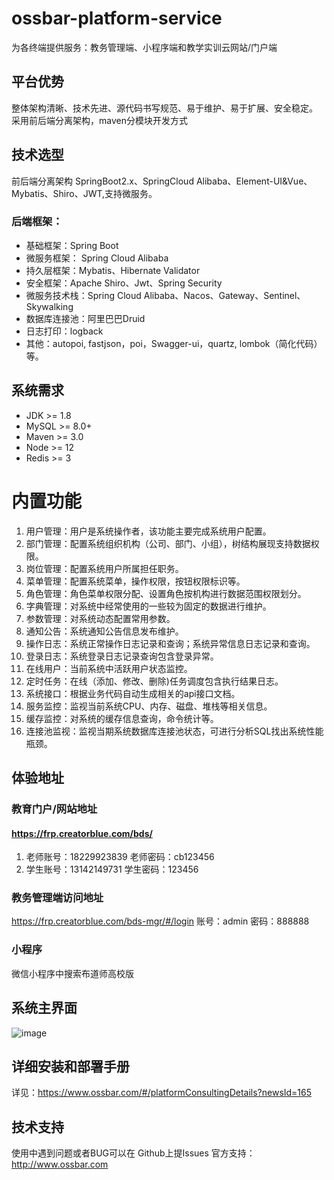# ossbar-platform-service

为各终端提供服务：教务管理端、小程序端和教学实训云网站/门户端

## 平台优势

整体架构清晰、技术先进、源代码书写规范、易于维护、易于扩展、安全稳定。
采用前后端分离架构，maven分模块开发方式

## 技术选型
前后端分离架构 SpringBoot2.x、SpringCloud Alibaba、Element-UI&Vue、Mybatis、Shiro、JWT,支持微服务。
### 后端框架：
* 基础框架：Spring Boot
* 微服务框架： Spring Cloud Alibaba 
* 持久层框架：Mybatis、Hibernate Validator
* 安全框架：Apache Shiro、Jwt、Spring Security
* 微服务技术栈：Spring Cloud Alibaba、Nacos、Gateway、Sentinel、Skywalking
* 数据库连接池：阿里巴巴Druid
* 日志打印：logback
* 其他：autopoi, fastjson，poi，Swagger-ui，quartz, lombok（简化代码）等。

## 系统需求
* JDK >= 1.8
* MySQL >= 8.0+
* Maven >= 3.0
* Node >= 12
* Redis >= 3
# 内置功能
1. 用户管理：用户是系统操作者，该功能主要完成系统用户配置。
2. 部门管理：配置系统组织机构（公司、部门、小组），树结构展现支持数据权限。
3. 岗位管理：配置系统用户所属担任职务。
4. 菜单管理：配置系统菜单，操作权限，按钮权限标识等。
5. 角色管理：角色菜单权限分配、设置角色按机构进行数据范围权限划分。
6. 字典管理：对系统中经常使用的一些较为固定的数据进行维护。
7. 参数管理：对系统动态配置常用参数。
8. 通知公告：系统通知公告信息发布维护。
9. 操作日志：系统正常操作日志记录和查询；系统异常信息日志记录和查询。
10. 登录日志：系统登录日志记录查询包含登录异常。
11. 在线用户：当前系统中活跃用户状态监控。
12. 定时任务：在线（添加、修改、删除)任务调度包含执行结果日志。
13. 系统接口：根据业务代码自动生成相关的api接口文档。
14. 服务监控：监视当前系统CPU、内存、磁盘、堆栈等相关信息。
15. 缓存监控：对系统的缓存信息查询，命令统计等。
16. 连接池监视：监视当期系统数据库连接池状态，可进行分析SQL找出系统性能瓶颈。
## 体验地址
### 教育门户/网站地址
####  https://frp.creatorblue.com/bds/
1. 老师账号：18229923839 老师密码：cb123456
2. 学生账号：13142149731  学生密码：123456
### 教务管理端访问地址
https://frp.creatorblue.com/bds-mgr/#/login
账号：admin 密码：888888
### 小程序
微信小程序中搜索布道师高校版
## 系统主界面
![image](https://user-images.githubusercontent.com/110378589/198028949-80c2e0cb-7856-4473-8239-67102e36b6a3.png)
## 详细安装和部署手册
详见：https://www.ossbar.com/#/platformConsultingDetails?newsId=165
## 技术支持
使用中遇到问题或者BUG可以在 Github上提Issues
官方支持： http://www.ossbar.com
